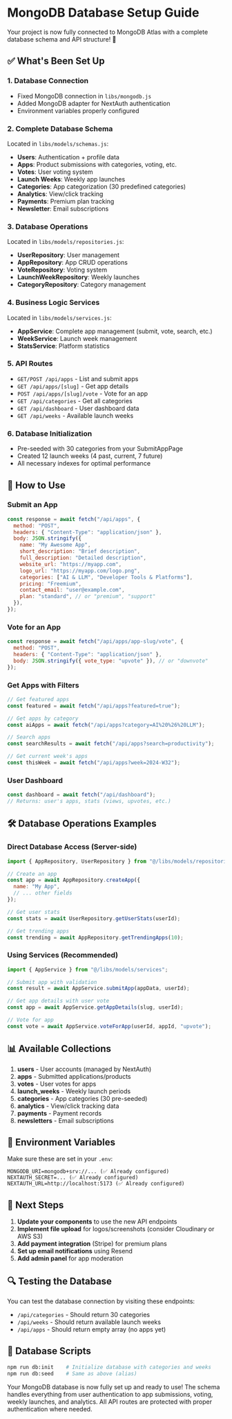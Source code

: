# MongoDB Database Setup Guide

Your project is now fully connected to MongoDB Atlas with a complete database schema and API structure! 🎉

## ✅ What's Been Set Up

### 1. **Database Connection**

- Fixed MongoDB connection in `libs/mongodb.js`
- Added MongoDB adapter for NextAuth authentication
- Environment variables properly configured

### 2. **Complete Database Schema**

Located in `libs/models/schemas.js`:

- **Users**: Authentication + profile data
- **Apps**: Product submissions with categories, voting, etc.
- **Votes**: User voting system
- **Launch Weeks**: Weekly app launches
- **Categories**: App categorization (30 predefined categories)
- **Analytics**: View/click tracking
- **Payments**: Premium plan tracking
- **Newsletter**: Email subscriptions

### 3. **Database Operations**

Located in `libs/models/repositories.js`:

- **UserRepository**: User management
- **AppRepository**: App CRUD operations
- **VoteRepository**: Voting system
- **LaunchWeekRepository**: Weekly launches
- **CategoryRepository**: Category management

### 4. **Business Logic Services**

Located in `libs/models/services.js`:

- **AppService**: Complete app management (submit, vote, search, etc.)
- **WeekService**: Launch week management
- **StatsService**: Platform statistics

### 5. **API Routes**

- `GET/POST /api/apps` - List and submit apps
- `GET /api/apps/[slug]` - Get app details
- `POST /api/apps/[slug]/vote` - Vote for an app
- `GET /api/categories` - Get all categories
- `GET /api/dashboard` - User dashboard data
- `GET /api/weeks` - Available launch weeks

### 6. **Database Initialization**

- Pre-seeded with 30 categories from your SubmitAppPage
- Created 12 launch weeks (4 past, current, 7 future)
- All necessary indexes for optimal performance

## 🚀 How to Use

### Submit an App

```javascript
const response = await fetch("/api/apps", {
  method: "POST",
  headers: { "Content-Type": "application/json" },
  body: JSON.stringify({
    name: "My Awesome App",
    short_description: "Brief description",
    full_description: "Detailed description",
    website_url: "https://myapp.com",
    logo_url: "https://myapp.com/logo.png",
    categories: ["AI & LLM", "Developer Tools & Platforms"],
    pricing: "Freemium",
    contact_email: "user@example.com",
    plan: "standard", // or "premium", "support"
  }),
});
```

### Vote for an App

```javascript
const response = await fetch("/api/apps/app-slug/vote", {
  method: "POST",
  headers: { "Content-Type": "application/json" },
  body: JSON.stringify({ vote_type: "upvote" }), // or "downvote"
});
```

### Get Apps with Filters

```javascript
// Get featured apps
const featured = await fetch("/api/apps?featured=true");

// Get apps by category
const aiApps = await fetch("/api/apps?category=AI%20%26%20LLM");

// Search apps
const searchResults = await fetch("/api/apps?search=productivity");

// Get current week's apps
const thisWeek = await fetch("/api/apps?week=2024-W32");
```

### User Dashboard

```javascript
const dashboard = await fetch("/api/dashboard");
// Returns: user's apps, stats (views, upvotes, etc.)
```

## 🛠 Database Operations Examples

### Direct Database Access (Server-side)

```javascript
import { AppRepository, UserRepository } from "@/libs/models/repositories";

// Create an app
const app = await AppRepository.createApp({
  name: "My App",
  // ... other fields
});

// Get user stats
const stats = await UserRepository.getUserStats(userId);

// Get trending apps
const trending = await AppRepository.getTrendingApps(10);
```

### Using Services (Recommended)

```javascript
import { AppService } from "@/libs/models/services";

// Submit app with validation
const result = await AppService.submitApp(appData, userId);

// Get app details with user vote
const app = await AppService.getAppDetails(slug, userId);

// Vote for app
const vote = await AppService.voteForApp(userId, appId, "upvote");
```

## 📊 Available Collections

1. **users** - User accounts (managed by NextAuth)
2. **apps** - Submitted applications/products
3. **votes** - User votes for apps
4. **launch_weeks** - Weekly launch periods
5. **categories** - App categories (30 pre-seeded)
6. **analytics** - View/click tracking data
7. **payments** - Payment records
8. **newsletters** - Email subscriptions

## 🔧 Environment Variables

Make sure these are set in your `.env`:

```
MONGODB_URI=mongodb+srv://... (✅ Already configured)
NEXTAUTH_SECRET=... (✅ Already configured)
NEXTAUTH_URL=http://localhost:5173 (✅ Already configured)
```

## 🎯 Next Steps

1. **Update your components** to use the new API endpoints
2. **Implement file upload** for logos/screenshots (consider Cloudinary or AWS S3)
3. **Add payment integration** (Stripe) for premium plans
4. **Set up email notifications** using Resend
5. **Add admin panel** for app moderation

## 🔍 Testing the Database

You can test the database connection by visiting these endpoints:

- `/api/categories` - Should return 30 categories
- `/api/weeks` - Should return available launch weeks
- `/api/apps` - Should return empty array (no apps yet)

## 📝 Database Scripts

```bash
npm run db:init    # Initialize database with categories and weeks
npm run db:seed    # Same as above (alias)
```

Your MongoDB database is now fully set up and ready to use! The schema handles everything from user authentication to app submissions, voting, weekly launches, and analytics. All API routes are protected with proper authentication where needed.
